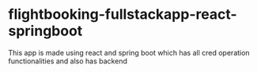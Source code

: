 # flightbooking-fullstackapp-react-springboot
This app is made using react and spring boot which has all cred operation functionalities and also has backend
